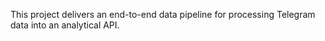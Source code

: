 This project delivers an end-to-end data pipeline for processing Telegram data into an analytical API.
